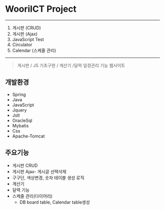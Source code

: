 # WooriICT Project
---

1. 게시판 (CRUD)
2. 게시판 (Ajax)
3. JavaScript Test
4. Circulator
5. Calendar (스케줄 관리)
---

> 게시판 / JS 기초구현 / 계산기 /달력 일정관리 기능 웹사이트

## 개발환경
* Spring
* Java
* JavaScript
* Jquery
* Jstl
* OracleSql
* Mybatis
* Css
* Apache-Tomcat

## 주요기능
  * 게시판 CRUD
  * 게시판 Ajax- 게시글 선택삭제
  * 구구단, 색상변경, 숫자 테이블 생성 로직  
  * 계산기  
  * 달력 기능
  * 스케줄 관리(다이어리)
    * DB board table, Calendar table생성



